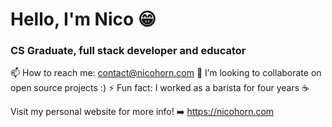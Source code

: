 # Hello, I'm Nico 😁
### CS Graduate, full stack developer and educator
 📫 How to reach me: contact@nicohorn.com
 👯 I’m looking to collaborate on open source projects :)
 ⚡ Fun fact: I worked as a barista for four years ☕ 
 
 Visit my personal website for more info! ➡️ https://nicohorn.com

<!--
**nicohorn/nicohorn** is a ✨ _special_ ✨ repository because its `README.md` (this file) appears on your GitHub profile.

Here are some ideas to get you started:

- 🔭 I’m currently working on ...
- 🌱 I’m currently learning ...
- 👯 I’m looking to collaborate on ...
- 🤔 I’m looking for help with ...
- 💬 Ask me about ...
- 📫 How to reach me: ...
- 😄 Pronouns: ...
- ⚡ Fun fact: ...
-->


